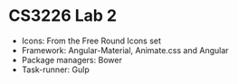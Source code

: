CS3226 Lab 2
=================================

- Icons: From the Free Round Icons set
- Framework: Angular-Material, Animate.css and Angular
- Package managers: Bower
- Task-runner: Gulp
